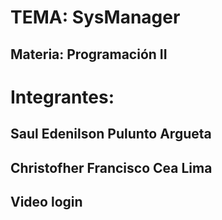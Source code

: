 # TEMA: SysManager

## Materia: Programación II

# Integrantes:

## Saul Edenilson Pulunto Argueta

## Christofher Francisco Cea Lima

## Video login 
